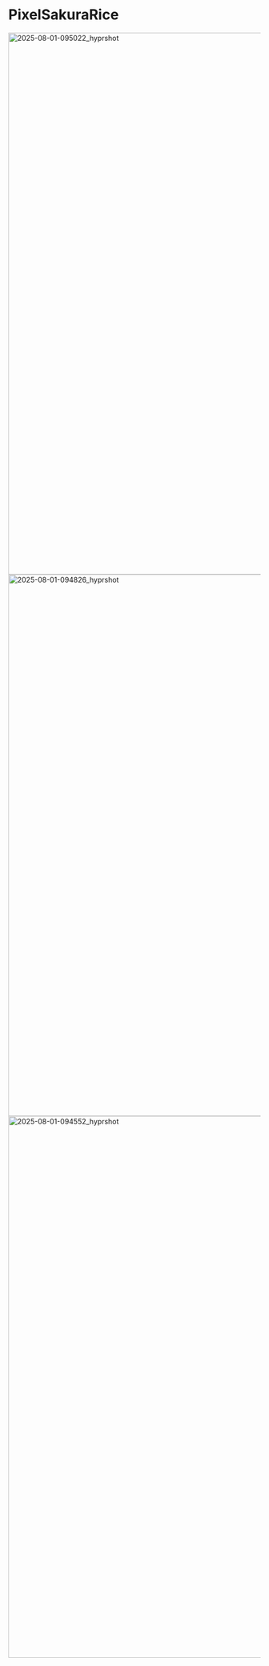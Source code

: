 # PixelSakuraRice

<img width="1920" height="1080" alt="2025-08-01-095022_hyprshot" src="https://github.com/user-attachments/assets/bef294f9-9b08-4a16-a509-e0202f85cca0" />
<img width="1920" height="1080" alt="2025-08-01-094826_hyprshot" src="https://github.com/user-attachments/assets/f456e9e6-dab3-4d78-b5a4-7e369d919f30" />
<img width="1920" height="1080" alt="2025-08-01-094552_hyprshot" src="https://github.com/user-attachments/assets/4a7635c6-136a-47f4-bb5a-945c2ce7d036" />

